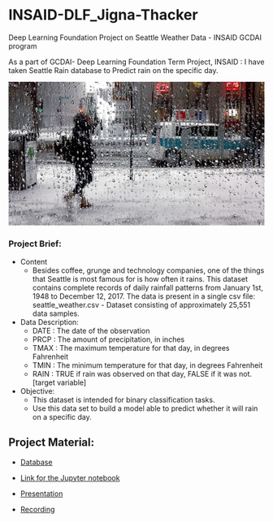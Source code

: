 # INSAID-DLF_Jigna-Thacker
Deep Learning Foundation Project on Seattle Weather Data  - INSAID GCDAI program

As a part of GCDAI- Deep Learning Foundation Term Project, INSAID : 
  I have taken Seattle Rain database to Predict rain on the specific day.


![image.png](https://github.com/jmps967/INSAID-COURSE-PROJECTS/blob/main/Deep%20Learning/Image/raining-on-the-streets-gty-mem-171019_16x9_992.jpg)

### Project Brief:
- Content 
    - Besides coffee, grunge and technology companies, one of the things that Seattle is most famous for is how often it rains. This dataset contains complete records of daily       rainfall patterns from January 1st, 1948 to December 12, 2017. The data is present in a single csv file: seattle_weather.csv - Dataset consisting of approximately 25,551       data samples.
- Data Description: 
    - DATE : The date of the observation
    - PRCP : The amount of precipitation, in inches
    - TMAX : The maximum temperature for that day, in degrees Fahrenheit
    - TMIN : The minimum temperature for that day, in degrees Fahrenheit
    - RAIN : TRUE if rain was observed on that day, FALSE if it was not. [target variable]
- Objective: 
    - This dataset is intended for binary classification tasks. 
    - Use this data set to build a model able to predict whether it will rain on a specific day.

## Project Material:
- [Database](https://github.com/jmps967/INSAID-COURSE-PROJECTS/blob/main/Deep%20Learning/Data/seattle_weather.csv)

- [Link for the Jupyter notebook](https://github.com/jmps967/INSAID-COURSE-PROJECTS/blob/main/Deep%20Learning/Data/DLF_JignaThacker_Notebook.ipynb)

- [Presentation](https://github.com/jmps967/INSAID-COURSE-PROJECTS/blob/main/Deep%20Learning/Data/DLF_JignaThacker_Presentation.pdf)

- [Recording](https://github.com/jmps967/INSAID-COURSE-PROJECTS/blob/main/Deep%20Learning/Data/DLF-Recording.mp4)
